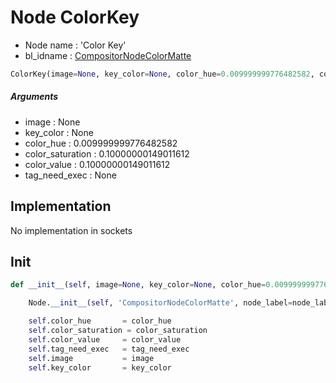# Node ColorKey

- Node name : 'Color Key'
- bl_idname : [CompositorNodeColorMatte](https://docs.blender.org/api/current/bpy.types.CompositorNodeColorMatte.html)


``` python
ColorKey(image=None, key_color=None, color_hue=0.009999999776482582, color_saturation=0.10000000149011612, color_value=0.10000000149011612, tag_need_exec=None, node_label=None, node_color=None)
```
##### Arguments

- image : None
- key_color : None
- color_hue : 0.009999999776482582
- color_saturation : 0.10000000149011612
- color_value : 0.10000000149011612
- tag_need_exec : None

## Implementation

No implementation in sockets

## Init

``` python
def __init__(self, image=None, key_color=None, color_hue=0.009999999776482582, color_saturation=0.10000000149011612, color_value=0.10000000149011612, tag_need_exec=None, node_label=None, node_color=None):

    Node.__init__(self, 'CompositorNodeColorMatte', node_label=node_label, node_color=node_color)

    self.color_hue       = color_hue
    self.color_saturation = color_saturation
    self.color_value     = color_value
    self.tag_need_exec   = tag_need_exec
    self.image           = image
    self.key_color       = key_color
```

